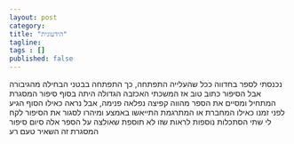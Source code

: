 ```yaml
---
layout: post 
category: 
title: "הידעונית"
tagline: 
tags : [] 
published: false
---
```

נכנסתי לספר בחדווה
ככל שהעלייה התפתחה, כך התפתחה בבטני הבחילה מהגיבורה
אבל הסיפור כתוב טוב אז המשכתי 
האכזבה הגדולה היתה בסוף
סיפור המסגרת המתחיל ומסיים את הספר מהווה קפיצה נפלאה פנימה, אבל נראה כאילו הסוף הגיע לפני זמנו כאילו המחברת או המתרגמת התייאשו באמצע ומיהרו לסגור את הסיפור
לקח לי שתי הסתכלות נוספות לראות שזו לא תוספת שאולצה על הספר אלה סיום סיפור המסגרת
זה השאיר טעם רע